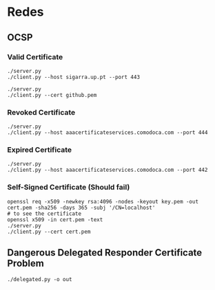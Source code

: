 # Redes

## OCSP

### Valid Certificate

```shell
./server.py
./client.py --host sigarra.up.pt --port 443
```

```shell
./server.py
./client.py --cert github.pem
```

### Revoked Certificate

```shell
./server.py
./client.py --host aaacertificateservices.comodoca.com --port 444
```

### Expired Certificate

```shell
./server.py
./client.py --host aaacertificateservices.comodoca.com --port 442
```

### Self-Signed Certificate (Should fail)

```shell
openssl req -x509 -newkey rsa:4096 -nodes -keyout key.pem -out cert.pem -sha256 -days 365 -subj '/CN=localhost'
# to see the certificate
openssl x509 -in cert.pem -text
./server.py
./client.py --cert cert.pem
```

## Dangerous Delegated Responder Certificate Problem

```shell
./delegated.py -o out
```